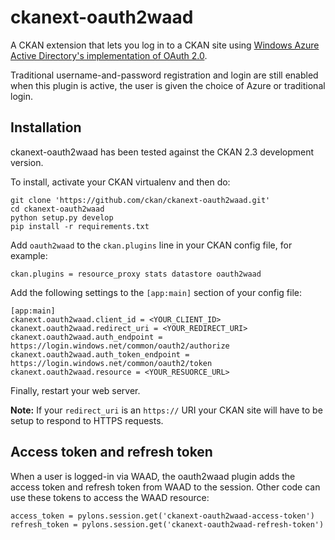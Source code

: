 ckanext-oauth2waad
==================

A CKAN extension that lets you log in to a CKAN site using
[Windows Azure Active Directory's implementation of OAuth 2.0](http://msdn.microsoft.com/en-us/library/azure/dn645545.aspx).

Traditional username-and-password registration and login are still enabled when
this plugin is active, the user is given the choice of Azure or traditional
login.


Installation
------------

ckanext-oauth2waad has been tested against the CKAN 2.3 development version.

To install, activate your CKAN virtualenv and then do:

    git clone 'https://github.com/ckan/ckanext-oauth2waad.git'
    cd ckanext-oauth2waad
    python setup.py develop
    pip install -r requirements.txt

Add `oauth2waad` to the `ckan.plugins` line in your CKAN config file, for
example:

    ckan.plugins = resource_proxy stats datastore oauth2waad

Add the following settings to the `[app:main]` section of your config file:

    [app:main]
    ckanext.oauth2waad.client_id = <YOUR_CLIENT_ID>
    ckanext.oauth2waad.redirect_uri = <YOUR_REDIRECT_URI>
    ckanext.oauth2waad.auth_endpoint = https://login.windows.net/common/oauth2/authorize
    ckanext.oauth2waad.auth_token_endpoint = https://login.windows.net/common/oauth2/token
    ckanext.oauth2waad.resource = <YOUR_RESUORCE_URL>

Finally, restart your web server.

**Note:** If your `redirect_uri` is an `https://` URI your CKAN site will have
to be setup to respond to HTTPS requests.


Access token and refresh token
------------------------------

When a user is logged-in via WAAD, the oauth2waad plugin adds the access token
and refresh token from WAAD to the session. Other code can use these tokens to
access the WAAD resource:

    access_token = pylons.session.get('ckanext-oauth2waad-access-token')
    refresh_token = pylons.session.get('ckanext-oauth2waad-refresh-token')
